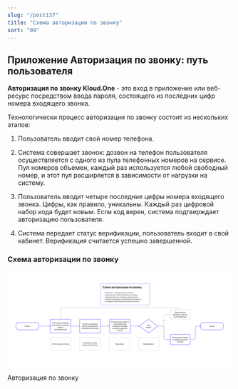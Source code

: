 ```yaml
---
slug: "/post137"
title: "Схема авторизации по звонку"
sort: "09"
---
```


## Приложение Авторизация по звонку: путь пользователя

**Авторизация по звонку Kloud.One** - это вход в приложение или веб-ресурс посредством ввода пароля, состоящего из последних цифр номера входящего звонка.

Технологически процесс авторизации по звонку состоит из нескольких этапов:

1. Пользователь вводит свой номер телефона.

2. Система совершает звонок: дозвон на телефон пользователя осуществляется с одного из пула телефонных номеров на сервисе. Пул номеров объемен, каждый раз используется любой свободный номер, и этот пул расширяется в зависимости от нагрузки на систему.

3. Пользователь вводит четыре последние цифры номера входящего звонка. Цифры, как правило, уникальны. Каждый раз цифровой набор кода будет новым. Если код верен, система подтверждает авторизацию пользователя.

4. Система передает статус верификации, пользователь входит в свой кабинет. Верификация считается успешно завершенной.

### Схема авторизации по звонку

![Картинка](./images_id/id_scheme.png "Нажмите для увеличения")

Авторизация по звонку